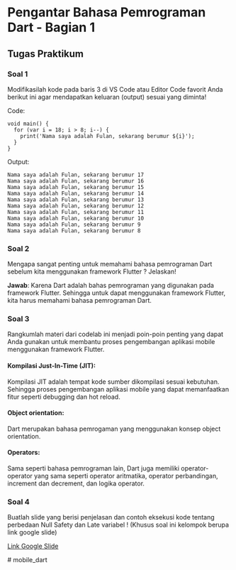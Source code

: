 # Pengantar Bahasa Pemrograman Dart - Bagian 1
## Tugas Praktikum

### Soal 1

Modifikasilah kode pada baris 3 di VS Code atau Editor Code favorit Anda berikut ini agar mendapatkan keluaran (output) sesuai yang diminta!

Code:
```
void main() {
  for (var i = 18; i > 8; i--) {
    print('Nama saya adalah Fulan, sekarang berumur ${i}');
  }
}
```

Output:
```
Nama saya adalah Fulan, sekarang berumur 17
Nama saya adalah Fulan, sekarang berumur 16
Nama saya adalah Fulan, sekarang berumur 15
Nama saya adalah Fulan, sekarang berumur 14
Nama saya adalah Fulan, sekarang berumur 13
Nama saya adalah Fulan, sekarang berumur 12
Nama saya adalah Fulan, sekarang berumur 11
Nama saya adalah Fulan, sekarang berumur 10
Nama saya adalah Fulan, sekarang berumur 9
Nama saya adalah Fulan, sekarang berumur 8
```

### Soal 2

Mengapa sangat penting untuk memahami bahasa pemrograman Dart sebelum kita menggunakan framework Flutter ? Jelaskan!

**Jawab**: Karena Dart adalah bahas pemrograman yang digunakan pada framework Flutter. Sehingga untuk dapat menggunakan framework Flutter, kita harus memahami bahasa pemrograman Dart.

### Soal 3

Rangkumlah materi dari codelab ini menjadi poin-poin penting yang dapat Anda gunakan untuk membantu proses pengembangan aplikasi mobile menggunakan framework Flutter.

#### Kompilasi Just-In-Time (JIT):
Kompilasi JIT adalah tempat kode sumber dikompilasi sesuai kebutuhan. Sehingga proses pengembangan aplikasi mobile yang dapat memanfaatkan fitur seperti debugging dan hot reload.
#### Object orientation:
Dart merupakan bahasa pemrogaman yang menggunakan konsep object orientation.
#### Operators:
Sama seperti bahasa pemrograman lain, Dart juga memiliki operator-operator yang sama seperti operator aritmatika, operator perbandingan, increment dan decrement, dan logika operator.

### Soal 4
Buatlah slide yang berisi penjelasan dan contoh eksekusi kode tentang perbedaan Null Safety dan Late variabel ! (Khusus soal ini kelompok berupa link google slide)

[Link Google Slide](https://docs.google.com/presentation/d/1O_XJU6dLNKV1lxGXejsEpmYCiGJEpPs4bVFctsWEWZ4/edit?usp=sharing)


#   m o b i l e _ d a r t  
 
